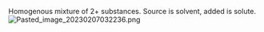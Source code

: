 Homogenous mixture of 2+ substances. Source is solvent, added is solute.
![Pasted\_image\_20230207032236.png](pasted_image_20230207032236.png)

